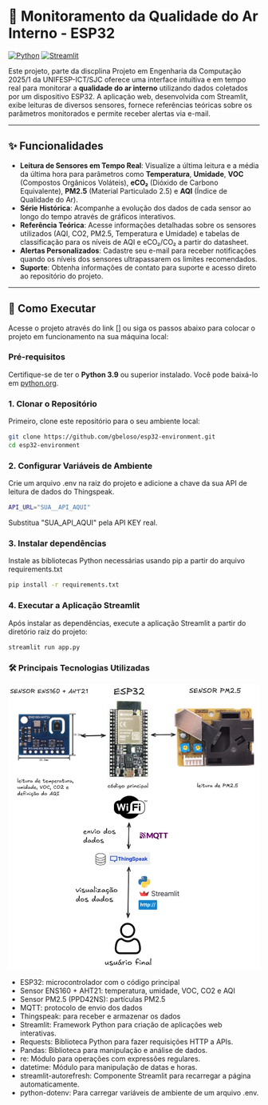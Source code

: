 # 🏡 Monitoramento da Qualidade do Ar Interno - ESP32

[![Python](https://img.shields.io/badge/python-3.9+-blue.svg)](https://www.python.org/downloads/)
[![Streamlit](https://img.shields.io/badge/Streamlit-1.x-red.svg)](https://streamlit.io/)

Este projeto, parte da discplina Projeto em Engenharia da Computação 2025/1 da UNIFESP-ICT/SJC oferece uma interface intuitiva e em tempo real para monitorar a **qualidade do ar interno** utilizando dados coletados por um dispositivo ESP32. A aplicação web, desenvolvida com Streamlit, exibe leituras de diversos sensores, fornece referências teóricas sobre os parâmetros monitorados e permite receber alertas via e-mail.

---

## ✨ Funcionalidades

* **Leitura de Sensores em Tempo Real**: Visualize a última leitura e a média da última hora para parâmetros como **Temperatura**, **Umidade**, **VOC** (Compostos Orgânicos Voláteis), **eCO₂** (Dióxido de Carbono Equivalente), **PM2.5** (Material Particulado 2.5) e **AQI** (Índice de Qualidade do Ar).
* **Série Histórica**: Acompanhe a evolução dos dados de cada sensor ao longo do tempo através de gráficos interativos.
* **Referência Teórica**: Acesse informações detalhadas sobre os sensores utilizados (AQI, CO2, PM2.5, Temperatura e Umidade) e tabelas de classificação para os níveis de AQI e eCO₂/CO₂ a partir do datasheet.
* **Alertas Personalizados**: Cadastre seu e-mail para receber notificações quando os níveis dos sensores ultrapassarem os limites recomendados.
* **Suporte**: Obtenha informações de contato para suporte e acesso direto ao repositório do projeto.

---

## 🚀 Como Executar

Acesse o projeto através do link [] ou siga os passos abaixo para colocar o projeto em funcionamento na sua máquina local:

### Pré-requisitos

Certifique-se de ter o **Python 3.9** ou superior instalado. Você pode baixá-lo em [python.org](https://www.python.org/downloads/).

### 1. Clonar o Repositório

Primeiro, clone este repositório para o seu ambiente local:

```bash
git clone https://github.com/gbeloso/esp32-environment.git
cd esp32-environment
```

### 2. Configurar Variáveis de Ambiente
Crie um arquivo .env na raiz do projeto e adicione a chave da sua API de leitura de dados do Thingspeak.

```bash
API_URL="SUA__API_AQUI"
```

Substitua "SUA_API_AQUI" pela API KEY real.

### 3. Instalar dependências

Instale as bibliotecas Python necessárias usando pip a partir do arquivo requirements.txt
```bash
pip install -r requirements.txt
```

### 4. Executar a Aplicação Streamlit
Após instalar as dependências, execute a aplicação Streamlit a partir do diretório raiz do projeto:

```bash
streamlit run app.py
```

### 🛠 Principais Tecnologias Utilizadas
![Diagrama da arquitetura do sistema](esp32.png)

- ESP32: microcontrolador com o código principal
- Sensor ENS160 + AHT21: temperatura, umidade, VOC, CO2 e AQI
- Sensor PM2.5 (PPD42NS): partículas PM2.5
- MQTT: protocolo de envio dos dados
- Thingspeak: para receber e armazenar os dados
- Streamlit: Framework Python para criação de aplicações web interativas.
- Requests: Biblioteca Python para fazer requisições HTTP a APIs.
- Pandas: Biblioteca para manipulação e análise de dados.
- re: Módulo para operações com expressões regulares.
- datetime: Módulo para manipulação de datas e horas.
- streamlit-autorefresh: Componente Streamlit para recarregar a página automaticamente.
- python-dotenv: Para carregar variáveis de ambiente de um arquivo .env.
